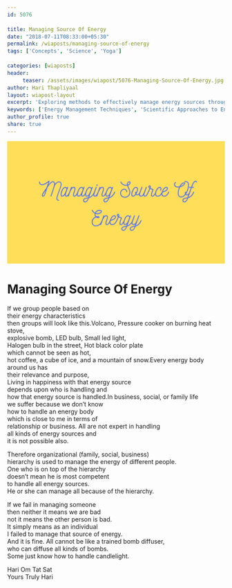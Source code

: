 ```yaml
--- 
id: 5076

title: Managing Source Of Energy
date: "2018-07-11T08:33:00+05:30"
permalink: /wiaposts/managing-source-of-energy
tags: ['Concepts', 'Science', 'Yoga']    

categories: [wiaposts] 
header:
     teaser: /assets/images/wiapost/5076-Managing-Source-Of-Energy.jpg
author: Hari Thapliyaal 
layout: wiapost-layout
excerpt: 'Exploring methods to effectively manage energy sources through scientific and yogic practices.' 
keywords: ['Energy Management Techniques', 'Scientific Approaches to Energy', 'Yoga and Energy Balance', 'Sustainable Energy Practices']
author_profile: true 
share: true 
---
```


![Managing Source Of Energy](/assets/images/wiapost/5076-Managing-Source-Of-Energy.jpg)     
   
# Managing Source Of Energy   
    
If we group people based on     
their energy characteristics     
then groups will look like this.Volcano, Pressure cooker on burning heat stove,     
explosive bomb, LED bulb, Small led light,     
Halogen bulb in the street, Hot black color plate     
which cannot be seen as hot,     
hot coffee, a cube of ice, and a mountain of snow.Every energy body around us has     
their relevance and purpose,     
Living in happiness with that energy source     
depends upon who is handling and     
how that energy source is handled.In business, social, or family life     
we suffer because we don’t know     
how to handle an energy body     
which is close to me in terms of     
relationship or business. All are not expert in handling     
all kinds of energy sources and     
it is not possible also.    
    
Therefore organizational (family, social, business)     
hierarchy is used to manage the energy of different people.     
One who is on top of the hierarchy     
doesn’t mean he is most competent     
to handle all energy sources.     
He or she can manage all because of the hierarchy.    
    
If we fail in managing someone     
then neither it means we are bad     
not it means the other person is bad.     
It simply means as an individual     
I failed to manage that source of energy.     
And it is fine. All cannot be like a trained bomb diffuser,     
who can diffuse all kinds of bombs.     
Some just know how to handle candlelight.    
    
Hari Om Tat Sat     
Yours Truly Hari    
    
